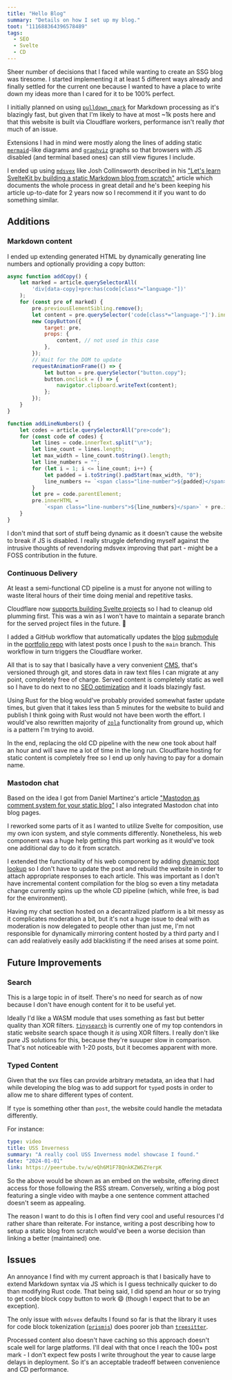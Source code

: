```yaml
---
title: "Hello Blog"
summary: "Details on how I set up my blog."
toot: "111688364396578489"
tags:
  - SEO
  - Svelte
  - CD
---
```


Sheer number of decisions that I faced while wanting to create an SSG blog was
tiresome. I started implementing it at least 5 different ways already and
finally settled for the current one because I wanted to have a place to write
down my ideas more than I cared for it to be 100% perfect.

I initially planned on using
[`pulldown_cmark`](https://github.com/raphlinus/pulldown-cmark) for Markdown
processing as it's blazingly fast, but given that I'm likely to have at most ~1k
posts here and that this website is built via Cloudflare workers, performance
isn't really _that_ much of an issue.

Extensions I had in mind were mostly along the lines of adding static
[`mermaid`](https://mermaid.js.org/)-like diagrams and
[`graphviz`](https://www.graphviz.org/) graphs so that browsers with JS disabled
(and terminal based ones) can still view figures I include.

I ended up using [`mdsvex`](https://mdsvex.pngwn.io/) like Josh Collinsworth
described in his ["Let's learn SvelteKit by building a static Markdown blog from
scratch"](https://joshcollinsworth.com/blog/build-static-sveltekit-markdown-blog)
article which documents the whole process in great detail and he's been keeping
his article up-to-date for 2 years now so I recommend it if you want to do
something similar.

## Additions

### Markdown content

I ended up extending generated HTML by dynamically generating line numbers and
optionally providing a copy button:

<div data-copy />

```js
async function addCopy() {
    let marked = article.querySelectorAll(
        'div[data-copy]+pre:has(code[class*="language-"])'
    );
    for (const pre of marked) {
        pre.previousElementSibling.remove();
        let content = pre.querySelector('code[class*="language-"]').innerText;
        new CopyButton({
            target: pre,
            props: {
                content, // not used in this case
            },
        });
        // Wait for the DOM to update
        requestAnimationFrame(() => {
            let button = pre.querySelector("button.copy");
            button.onclick = () => {
                navigator.clipboard.writeText(content);
            };
        });
    }
}

function addLineNumbers() {
    let codes = article.querySelectorAll("pre>code");
    for (const code of codes) {
        let lines = code.innerText.split("\n");
        let line_count = lines.length;
        let max_width = line_count.toString().length;
        let line_numbers = "";
        for (let i = 1; i <= line_count; i++) {
            let padded = i.toString().padStart(max_width, "0");
            line_numbers += `<span class="line-number">${padded}</span>`;
        }
        let pre = code.parentElement;
        pre.innerHTML =
            `<span class="line-numbers">${line_numbers}</span>` + pre.innerHTML;
    }
}
```

I don't mind that sort of stuff being dynamic as it doesn't cause the website to
break if JS is disabled. I really struggle defending myself against the intrusive thoughts of revendoring mdsvex improving that part - might be a FOSS contribution in the future. 

### Continuous Delivery

At least a semi-functional CD pipeline is a must for anyone not willing to waste
literal hours of their time doing menial and repetitive tasks.

Cloudflare now [supports building Svelte
projects](https://developers.cloudflare.com/pages/framework-guides/deploy-a-svelte-site/)
so I had to cleanup old plumming first. This was a win as I won't have to
maintain a separate branch for the served project files in the future. 🎉

I added a GitHub workflow that automatically updates the
[blog](https://github.com/Caellian/blog)
[submodule](https://git-scm.com/book/en/v2/Git-Tools-Submodules) in the
[portfolio repo](https://github.com/Caellian/caellian.github.io) with latest
posts once I push to the `main` branch. This workflow in turn triggers the
Cloudflare worker.

All that is to say that I basically have a very convenient
[CMS](https://en.wikipedia.org/wiki/Content_management_system), that's versioned
through git, and stores data in raw text files I can migrate at any point,
completely free of charge. Served content is completely static as well so I have
to do next to no [SEO
optimization](https://en.wikipedia.org/wiki/Search_engine_optimization) and it
loads blazingly fast.

Using Rust for the blog would've probably provided somewhat faster update times,
but given that it takes less than 5 minutes for the website to build and publish
I think going with Rust would not have been worth the effort. I would've also
rewritten majority of [`zola`](https://www.getzola.org/) functionality from
ground up, which is a pattern I'm trying to avoid.

In the end, replacing the old CD pipeline with the new one took about half an
hour and will save me a lot of time in the long run. Cloudflare hosting for
static content is completely free so I end up only having to pay for a domain
name.

### Mastodon chat

Based on the idea I got from Daniel Martínez's article ["Mastodon as comment
system for your static
blog"](https://danielpecos.com/2022/12/25/mastodon-as-comment-system-for-your-static-blog/)
I also integrated Mastodon chat into blog pages.

I reworked some parts of it as I wanted to utilize Svelte for composition, use
my own icon system, and style comments differently. Nonetheless, his web
component was a huge help getting this part working as it would've took one
additional day to do it from scratch.

I extended the functionality of his web component by adding [dynamic toot
lookup](https://github.com/Caellian/caellian.github.io/blob/e7e057bc5de2db9edbe1b60c968050b38d371f49/src/components/Comments.svelte#L19)
so I don't have to update the post and rebuild the website in order to attach
appropriate responses to each article. This was important as I don't have
incremental content compilation for the blog so even a tiny metadata change
currently spins up the whole CD pipeline (which, while free, is bad for the
environment).

Having my chat section hosted on a decantralized platform is a bit messy as it
complicates moderation a bit, but it's not a huge issue to deal with as
moderation is now delegated to people other than just me, I'm not responsible
for dynamically mirroring content hosted by a third party and I can add
realatively easily add blacklisting if the need arises at some point.

## Future Improvements

### Search

This is a large topic in of itself. There's no need for search as of now because I don't have enough content for it to be useful yet.

Ideally I'd like a WASM module that uses something as fast but better quality
than XOR filters. [`tinysearch`](https://github.com/tinysearch/tinysearch) is
currently one of my top contendors in static website search space though it _is_
using XOR filters. I really don't like pure JS solutions for this, because
they're suuuper slow in comparison. That's not noticeable with 1-20 posts, but
it becomes apparent with more.

### Typed Content

Given that the svx files can provide arbitrary metadata, an idea that I had while developing the blog was to add support for `type`d posts in order to allow me to share different types of content.

If `type` is something other than `post`, the website could handle the metadata differently.

For instance:
```yaml
type: video
title: USS Inverness
summary: "A really cool USS Inverness model showcase I found."
date: "2024-01-01"
link: https://peertube.tv/w/eQh6M1F7BQnkKZW6ZYerpK
```

So the above would be shown as an embed on the website, offering direct access
for those following the RSS stream. Conversely, writing a blog post featuring a
single video with maybe a one sentence comment attached doesn't seem as
appealing.

The reason I want to do this is I often find very cool and useful resources I'd
rather share than reiterate. For instance, writing a post describing how to
setup a static blog from scratch would've been a worse decision than linking a
better (maintained) one.

## Issues

An annoyance I find with my current approach is that I basically have to extend
Markdown syntax via JS which is I guess technically quicker to do than modifying
Rust code. That being said, I did spend an hour or so trying to get code block
copy button to work 😄 (though I expect that to be an exception).

The only issue with `mdsvex` defaults I found so far is that the library it uses
for code block tokenization ([`prismjs`](https://github.com/PrismJS/prism)) does
poorer job than [`treesitter`](https://tree-sitter.github.io/tree-sitter/).

Processed content also doesn't have caching so this approach doesn't scale well
for large platforms. I'll deal with that once I reach the 100+ post mark - I
don't expect few posts I write throughout the year to cause large delays in
deployment. So it's an acceptable tradeoff between convenience and CD
performance.
